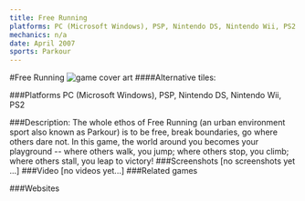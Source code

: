 ```yaml
---
title: Free Running
platforms: PC (Microsoft Windows), PSP, Nintendo DS, Nintendo Wii, PS2
mechanics: n/a
date: April 2007
sports: Parkour 
---
```

#Free Running
![game cover art](//images.igdb.com/igdb/image/upload/t_cover_big/ynzxqkjklltvucsc01la.jpg "Logo Title Text 1")
####Alternative tiles:

###Platforms
PC (Microsoft Windows), PSP, Nintendo DS, Nintendo Wii, PS2

###Description:
The whole ethos of Free Running (an urban environment sport also known as Parkour) is to be free, break boundaries, go where others dare not. In this game, the world around you becomes your playground -- where others walk, you jump; where others stop, you climb; where others stall, you leap to victory!
###Screenshots
[no screenshots yet ...]
###Video
[no videos yet...]
###Related games

###Websites


